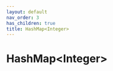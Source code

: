 ```yaml
---
layout: default
nav_order: 3
has_children: true
title: HashMap<Integer>
---
```


# **HashMap\<Integer\>**
